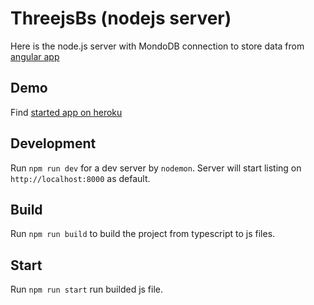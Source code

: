 # ThreejsBs (nodejs server)

Here is the node.js server with MondoDB connection to store data from [angular app](https://github.com/franckevva/threejs-fs)

## Demo
Find [started app on heroku](https://franckevva-threejs-test.herokuapp.com/)


## Development
Run `npm run dev` for a dev server by `nodemon`. Server will start listing on `http://localhost:8000` as default.


## Build
Run `npm run build` to build the project from typescript to js files.


## Start 
Run `npm run start` run builded js file.
